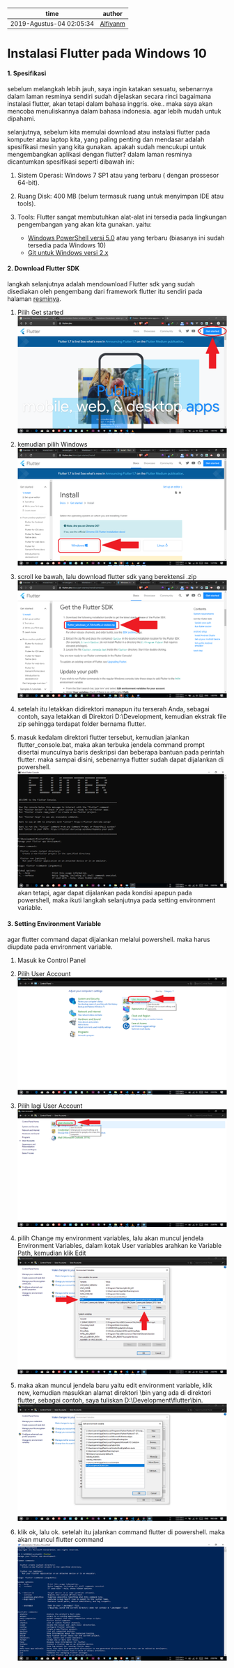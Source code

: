 time | author
-|-
2019-Agustus-04 02:05:34 | [Alfiyanm](https://github.com/Alfiyanm)

# Instalasi Flutter pada Windows 10

#### 1. Spesifikasi

sebelum melangkah lebih jauh, saya ingin katakan sesuatu, sebenarnya dalam laman resminya sendiri sudah dijelaskan secara rinci bagaimana instalasi flutter, akan tetapi dalam bahasa inggris. oke.. maka saya akan mencoba menuliskannya dalam bahasa indonesia. agar lebih mudah untuk dipahami.

selanjutnya, sebelum kita memulai download atau instalasi flutter pada komputer atau laptop kita, yang paling penting dan mendasar adalah spesifikasi mesin yang kita gunakan. apakah sudah mencukupi untuk mengembangkan aplikasi dengan flutter? dalam laman resminya dicantumkan spesifikasi seperti dibawah ini:

1. Sistem Operasi: Windows 7 SP1 atau yang terbaru ( dengan prossesor 64-bit).
2. Ruang Disk: 400 MB (belum termasuk ruang untuk menyimpan IDE atau tools).

3. Tools: Flutter sangat membutuhkan alat-alat ini tersedia pada lingkungan pengembangan yang akan kita gunakan. yaitu:
    * [Windows PowerShell versi 5.0](https://docs.microsoft.com/en-us/powershell/scripting/install/installing-windows-powershell?view=powershell-6) atau yang terbaru (biasanya ini sudah tersedia pada Windows 10)
    * [Git untuk Windows versi 2.x](https://git-scm.com/download/win)


#### 2. Download Flutter SDK

langkah selanjutnya adalah mendownload Flutter sdk yang sudah disediakan oleh pengembang dari framework flutter itu sendiri pada halaman [resminya](https://flutter.dev/).

1. Pilih Get started
![Pilih Get started](https://raw.githubusercontent.com/Alfiyanm/mnote/master/flutter/src/common/images/getstarted.png "pilih Get started")

2. kemudian pilih Windows
![Pilih Windows](https://raw.githubusercontent.com/Alfiyanm/mnote/master/flutter/src/common/images/pilih-windows.png "pilih Windows")

3. scroll ke bawah, lalu download flutter sdk yang berektensi .zip
![Download Flutter SDK](https://raw.githubusercontent.com/Alfiyanm/mnote/master/flutter/src/common/images/download-flutter-sdk.png "Download Flutter SDK")

4. setelah itu letakkan didirektori manapun itu terserah Anda, sebagai contoh, saya letakkan di Direktori D:\Development, kemudian ekstrak file zip sehingga terdapat folder bernama flutter.

5. masuk kedalam direktori flutter tersebut, kemudian jalankan flutter_console.bat, maka akan terbuka jendela command prompt disertai munculnya baris deskripsi dan beberapa bantuan pada perintah flutter. maka sampai disini, sebenarnya flutter sudah dapat dijalankan di powershell.![Pilih User Account](https://raw.githubusercontent.com/Alfiyanm/mnote/master/flutter/src/common/images/flutter.png "pilih User Account")
akan tetapi, agar dapat dijalankan pada kondisi apapun pada powershell, maka ikuti langkah selanjutnya pada setting environment variable. 

#### 3. Setting Environment Variable

agar flutter command dapat dijalankan melalui powershell. maka harus diupdate pada environment variable. 

1. Masuk ke Control Panel
2. Pilih User Account
![Pilih User Account](https://raw.githubusercontent.com/Alfiyanm/mnote/master/flutter/src/common/images/user-account.png "pilih User Account")
3. Pilih lagi User Account 
![Pilih User Account](https://raw.githubusercontent.com/Alfiyanm/mnote/master/flutter/src/common/images/user-account2.png "pilih lagi User Account")
4. pilih Change my environment variables, lalu akan muncul jendela Environment Variables, dalam kotak User variables arahkan ke Variable Path, kemudian klik Edit
![Pilih Change my environment variables](https://raw.githubusercontent.com/Alfiyanm/mnote/master/flutter/src/common/images/environment-variable.png "pilih User Account")
5. maka akan muncul jendela baru yaitu edit environment variable, klik new, kemudian masukkan alamat direktori \bin yang ada di direktori flutter, sebagai contoh, saya tuliskan D:\Development\flutter\bin.
![Pilih User Account](https://raw.githubusercontent.com/Alfiyanm/mnote/master/flutter/src/common/images/environment-variable2.png "pilih User Account")

6. klik ok, lalu ok. setelah itu jalankan command flutter di powershell. maka akan muncul flutter command
![Pilih User Account](https://raw.githubusercontent.com/Alfiyanm/mnote/master/flutter/src/common/images/flutter2.png "pilih User Account")